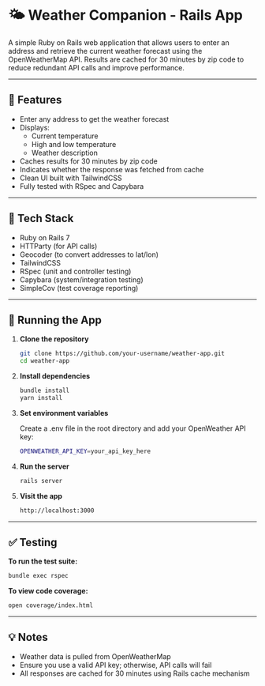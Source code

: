 # 🌤️ Weather Companion - Rails App

A simple Ruby on Rails web application that allows users to enter an address and retrieve the current weather forecast using the OpenWeatherMap API. Results are cached for 30 minutes by zip code to reduce redundant API calls and improve performance.

---

## 🔧 Features

- Enter any address to get the weather forecast
- Displays:
  - Current temperature
  - High and low temperature
  - Weather description
- Caches results for 30 minutes by zip code
- Indicates whether the response was fetched from cache
- Clean UI built with TailwindCSS
- Fully tested with RSpec and Capybara

---

## 🚀 Tech Stack

- Ruby on Rails 7
- HTTParty (for API calls)
- Geocoder (to convert addresses to lat/lon)
- TailwindCSS
- RSpec (unit and controller testing)
- Capybara (system/integration testing)
- SimpleCov (test coverage reporting)

---

## 🧪 Running the App

1. **Clone the repository**
   ```bash
   git clone https://github.com/your-username/weather-app.git
   cd weather-app
   ```

2. **Install dependencies**
    ```bash
    bundle install
    yarn install
    ```

3. **Set environment variables**

    Create a .env file in the root directory and add your OpenWeather API key:
    ```bash
    OPENWEATHER_API_KEY=your_api_key_here
    ```

4. **Run the server**
    ```bash
    rails server
    ```

5. **Visit the app**
    ```bash
    http://localhost:3000
    ```

---

## ✅ Testing

**To run the test suite:**
   ```bash
   bundle exec rspec
   ```

**To view code coverage:**
   ```bash
   open coverage/index.html
   ```

---

## 💡 Notes
- Weather data is pulled from OpenWeatherMap
- Ensure you use a valid API key; otherwise, API calls will fail
- All responses are cached for 30 minutes using Rails cache mechanism